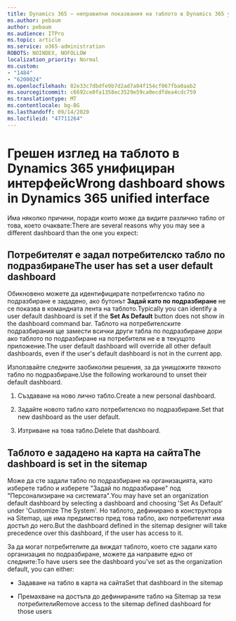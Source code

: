 ```yaml
---
title: Dynamics 365 – неправилни показвания на таблото в Dynamics 365 унифициран интерфейс
ms.author: pebaum
author: pebaum
ms.audience: ITPro
ms.topic: article
ms.service: o365-administration
ROBOTS: NOINDEX, NOFOLLOW
localization_priority: Normal
ms.custom:
- "1484"
- "6200024"
ms.openlocfilehash: 02e33c7dbdfe9b7d2ad7a04f154cf067fba0aab2
ms.sourcegitcommit: c6692ce0fa1358ec3529e59ca0ecdfdea4cdc759
ms.translationtype: MT
ms.contentlocale: bg-BG
ms.lasthandoff: 09/14/2020
ms.locfileid: "47711264"
---
```

# <a name="wrong-dashboard-shows-in-dynamics-365-unified-interface"></a><span data-ttu-id="93464-102">Грешен изглед на таблото в Dynamics 365 унифициран интерфейс</span><span class="sxs-lookup"><span data-stu-id="93464-102">Wrong dashboard shows in Dynamics 365 unified interface</span></span>

<span data-ttu-id="93464-103">Има няколко причини, поради които може да видите различно табло от това, което очаквате:</span><span class="sxs-lookup"><span data-stu-id="93464-103">There are several reasons why you may see a different dashboard than the one you expect:</span></span>

## <a name="the-user-has-set-a-user-default-dashboard"></a><span data-ttu-id="93464-104">Потребителят е задал потребителско табло по подразбиране</span><span class="sxs-lookup"><span data-stu-id="93464-104">The user has set a user default dashboard</span></span> 

<span data-ttu-id="93464-105">Обикновено можете да идентифицирате потребителско табло по подразбиране е зададено, ако бутонът **Задай като по подразбиране** не се показва в командната лента на таблото.</span><span class="sxs-lookup"><span data-stu-id="93464-105">Typically you can identify a user default dashboard is set if the **Set As Default** button does not show in the dashboard command bar.</span></span> <span data-ttu-id="93464-106">Таблото на потребителските подразбирания ще замести всички други табла по подразбиране дори ако таблото по подразбиране на потребителя не е в текущото приложение.</span><span class="sxs-lookup"><span data-stu-id="93464-106">The user default dashboard will override all other default dashboards, even if the user's default dashboard is not in the current app.</span></span>

<span data-ttu-id="93464-107">Използвайте следните заобиколни решения, за да унищожите тяхното табло по подразбиране.</span><span class="sxs-lookup"><span data-stu-id="93464-107">Use the following workaround to unset their default dashboard.</span></span>

1. <span data-ttu-id="93464-108">Създаване на ново лично табло.</span><span class="sxs-lookup"><span data-stu-id="93464-108">Create a new personal dashboard.</span></span>

2. <span data-ttu-id="93464-109">Задайте новото табло като потребителско по подразбиране.</span><span class="sxs-lookup"><span data-stu-id="93464-109">Set that new dashboard as the user default.</span></span>

3. <span data-ttu-id="93464-110">Изтриване на това табло.</span><span class="sxs-lookup"><span data-stu-id="93464-110">Delete that dashboard.</span></span>

## <a name="the-dashboard-is-set-in-the-sitemap"></a><span data-ttu-id="93464-111">Таблото е зададено на карта на сайта</span><span class="sxs-lookup"><span data-stu-id="93464-111">The dashboard is set in the sitemap</span></span>

<span data-ttu-id="93464-112">Може да сте задали табло по подразбиране на организацията, като изберете табло и изберете "Задай по подразбиране" под "Персонализиране на системата".</span><span class="sxs-lookup"><span data-stu-id="93464-112">You may have set an organization default dashboard by selecting a dashboard and choosing 'Set As Default' under 'Customize The System'.</span></span> <span data-ttu-id="93464-113">Но таблото, дефинирано в конструктора на Sitemap, ще има предимство пред това табло, ако потребителят има достъп до него.</span><span class="sxs-lookup"><span data-stu-id="93464-113">But the dashboard defined in the sitemap designer will take precedence over this dashboard, if the user has access to it.</span></span>

<span data-ttu-id="93464-114">За да могат потребителите да виждат таблото, което сте задали като организация по подразбиране, можете да направите едно от следните:</span><span class="sxs-lookup"><span data-stu-id="93464-114">To have users see the dashboard you've set as the organization default, you can either:</span></span>

* <span data-ttu-id="93464-115">Задаване на табло в карта на сайта</span><span class="sxs-lookup"><span data-stu-id="93464-115">Set that dashboard in the sitemap</span></span>

* <span data-ttu-id="93464-116">Премахване на достъпа до дефинираните табло на Sitemap за тези потребители</span><span class="sxs-lookup"><span data-stu-id="93464-116">Remove access to the sitemap defined dashboard for those users</span></span>
